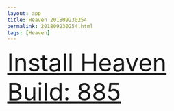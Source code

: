 ```yaml
---
layout: app
title: Heaven 201809230254
permalink: 201809230254.html
tags: [Heaven]
---
```

<div class="pure-g">
    <div class="pure-u-1-1" style="font-size: 4em">
        <a class="pure-button-primary" href="itms-services://?action=download-manifest&url=https%3A%2F%2Flitsungyisigono.github.io%2FTestScript%2Fmanifests%2F201809230254.plist"><i class="fa fa-download" aria-hidden="true"></i>Install Heaven Build: 885</a>
    </div>
</div>
